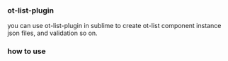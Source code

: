 ### ot-list-plugin

you can use ot-list-plugin in sublime to create ot-list component instance json files, and validation so on.

### how to use 


